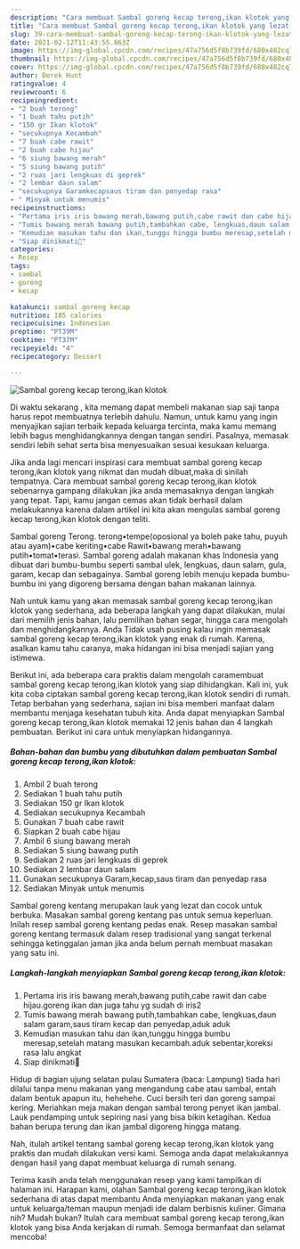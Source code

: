 ```yaml
---
description: "Cara membuat Sambal goreng kecap terong,ikan klotok yang lezat Untuk Jualan"
title: "Cara membuat Sambal goreng kecap terong,ikan klotok yang lezat Untuk Jualan"
slug: 39-cara-membuat-sambal-goreng-kecap-terong-ikan-klotok-yang-lezat-untuk-jualan
date: 2021-02-12T11:43:55.863Z
image: https://img-global.cpcdn.com/recipes/47a756d5f8b739fd/680x482cq70/sambal-goreng-kecap-terongikan-klotok-foto-resep-utama.jpg
thumbnail: https://img-global.cpcdn.com/recipes/47a756d5f8b739fd/680x482cq70/sambal-goreng-kecap-terongikan-klotok-foto-resep-utama.jpg
cover: https://img-global.cpcdn.com/recipes/47a756d5f8b739fd/680x482cq70/sambal-goreng-kecap-terongikan-klotok-foto-resep-utama.jpg
author: Derek Hunt
ratingvalue: 4
reviewcount: 6
recipeingredient:
- "2 buah terong"
- "1 buah tahu putih"
- "150 gr Ikan klotok"
- "secukupnya Kecambah"
- "7 buah cabe rawit"
- "2 buah cabe hijau"
- "6 siung bawang merah"
- "5 siung bawang putih"
- "2 ruas jari lengkuas di geprek"
- "2 lembar daun salam"
- "secukupnya Garamkecapsaus tiram dan penyedap rasa"
- " Minyak untuk menumis"
recipeinstructions:
- "Pertama iris iris bawang merah,bawang putih,cabe rawit dan cabe hijau.goreng ikan dan juga tahu yg sudah di iris2"
- "Tumis bawang merah bawang putih,tambahkan cabe, lengkuas,daun salam garam,saus tiram kecap dan penyedap,aduk aduk"
- "Kemudian masukan tahu dan ikan,tunggu hingga bumbu meresap,setelah matang masukan kecambah.aduk sebentar,koreksi rasa lalu angkat"
- "Siap dinikmati🙂"
categories:
- Resep
tags:
- sambal
- goreng
- kecap

katakunci: sambal goreng kecap 
nutrition: 185 calories
recipecuisine: Indonesian
preptime: "PT39M"
cooktime: "PT37M"
recipeyield: "4"
recipecategory: Dessert

---
```



![Sambal goreng kecap terong,ikan klotok](https://img-global.cpcdn.com/recipes/47a756d5f8b739fd/680x482cq70/sambal-goreng-kecap-terongikan-klotok-foto-resep-utama.jpg)

Di waktu  sekarang , kita memang dapat membeli makanan siap saji tanpa harus repot membuatnya terlebih dahulu. Namun, untuk kamu yang ingin menyajikan sajian terbaik kepada keluarga tercinta, maka kamu memang lebih bagus menghidangkannya dengan tangan sendiri. Pasalnya, memasak sendiri lebih sehat serta bisa menyesuaikan sesuai kesukaan keluarga.

Jika anda lagi mencari inspirasi cara membuat sambal goreng kecap terong,ikan klotok yang nikmat dan mudah dibuat,maka di sinilah tempatnya. Cara membuat sambal goreng kecap terong,ikan klotok  sebenarnya gampang dilakukan jika anda memasaknya dengan langkah yang tepat. Tapi, kamu jangan cemas akan tidak berhasil dalam melakukannya 
karena dalam artikel ini kita akan mengulas sambal goreng kecap terong,ikan klotok dengan teliti.  

Sambal goreng Terong. terong•tempe(oposional ya boleh pake tahu, puyuh atau ayam)•cabe keriting•cabe Rawit•bawang merah•bawang putih•tomat•terasi. Sambal goreng adalah makanan khas Indonesia yang dibuat dari bumbu-bumbu seperti sambal ulek, lengkuas, daun salam, gula, garam, kecap dan sebagainya. Sambal goreng lebih menuju kepada bumbu-bumbu ini yang digoreng bersama dengan bahan makanan lainnya.

Nah untuk kamu yang akan memasak sambal goreng kecap terong,ikan klotok yang sederhana, ada beberapa langkah yang dapat dilakukan, mulai dari memilih jenis bahan, lalu pemilihan bahan segar, hingga cara mengolah dan menghidangkannya. Anda Tidak usah pusing kalau ingin memasak sambal goreng kecap terong,ikan klotok yang enak di rumah. Karena, asalkan kamu  tahu caranya, maka hidangan ini bisa menjadi sajian yang istimewa.

Berikut ini, ada beberapa cara praktis  dalam mengolah caramembuat sambal goreng kecap terong,ikan klotok yang siap dihidangkan. Kali ini, yuk kita coba ciptakan sambal goreng kecap terong,ikan klotok sendiri di rumah. Tetap berbahan yang sederhana, sajian ini bisa memberi manfaat dalam membantu menjaga kesehatan tubuh kita. Anda dapat menyiapkan Sambal goreng kecap terong,ikan klotok memakai 12 jenis bahan dan 4 langkah pembuatan. Berikut ini cara untuk menyiapkan hidangannya.

<!--inarticleads1-->

##### Bahan-bahan dan bumbu yang dibutuhkan dalam pembuatan Sambal goreng kecap terong,ikan klotok:

1. Ambil 2 buah terong
1. Sediakan 1 buah tahu putih
1. Sediakan 150 gr Ikan klotok
1. Sediakan secukupnya Kecambah
1. Gunakan 7 buah cabe rawit
1. Siapkan 2 buah cabe hijau
1. Ambil 6 siung bawang merah
1. Sediakan 5 siung bawang putih
1. Sediakan 2 ruas jari lengkuas di geprek
1. Sediakan 2 lembar daun salam
1. Gunakan secukupnya Garam,kecap,saus tiram dan penyedap rasa
1. Sediakan  Minyak untuk menumis


Sambal goreng kentang merupakan lauk yang lezat dan cocok untuk berbuka. Masakan sambal goreng kentang pas untuk semua keperluan. Inilah resep sambal goreng kentang pedas enak. Resep masakan sambal goreng kentang termasuk dalam resep tradisional yang sangat terkenal sehingga ketinggalan jaman jika anda belum pernah membuat masakan yang satu ini. 

<!--inarticleads2-->

##### Langkah-langkah menyiapkan Sambal goreng kecap terong,ikan klotok:

1. Pertama iris iris bawang merah,bawang putih,cabe rawit dan cabe hijau.goreng ikan dan juga tahu yg sudah di iris2
1. Tumis bawang merah bawang putih,tambahkan cabe, lengkuas,daun salam garam,saus tiram kecap dan penyedap,aduk aduk
1. Kemudian masukan tahu dan ikan,tunggu hingga bumbu meresap,setelah matang masukan kecambah.aduk sebentar,koreksi rasa lalu angkat
1. Siap dinikmati🙂


Hidup di bagian ujung selatan pulau Sumatera (baca: Lampung) tiada hari dilalui tanpa menu makanan yang mengandung cabe atau sambal, entah dalam bentuk apapun itu, hehehehe. Cuci bersih teri dan goreng sampai kering. Meriahkan meja makan dengan sambal terong penyet ikan jambal. Lauk pendamping untuk sepiring nasi yang bisa bikin ketagihan. Kedua bahan berupa terung dan ikan jambal digoreng hingga matang. 

Nah, itulah artikel tentang  sambal goreng kecap terong,ikan klotok  yang praktis dan mudah dilakukan versi kami. Semoga anda dapat melakukannya dengan hasil yang dapat membuat keluarga di rumah senang. 

Terima kasih anda telah menggunakan resep yang kami tampilkan di halaman ini. Harapan kami, olahan  Sambal goreng kecap terong,ikan klotok sederhana di atas dapat membantu Anda menyiapkan makanan yang enak untuk keluarga/teman maupun menjadi ide dalam berbisnis kuliner. Gimana nih? Mudah bukan? Itulah cara membuat sambal goreng kecap terong,ikan klotok yang bisa Anda kerjakan di rumah. Semoga bermanfaat dan selamat mencoba!

